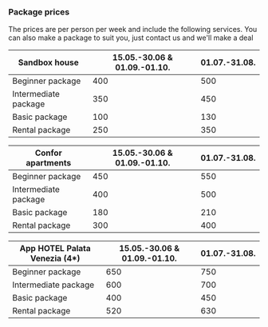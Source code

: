 ### Package prices

The prices are per person per week and include the following services.
You can also make a package to suit you, just contact us and we'll make a deal


|Sandbox house    |15.05.-30.06 & 01.09.-01.10.|01.07.-31.08.|
|-----------------|----------------------------|-------------|
|Beginner package     |400                     |500          |
|Intermediate package |350                     |450          |
|Basic package        |100                     |130          |
|Rental package       |250                     |350          |

|Confor apartments|15.05.-30.06 & 01.09.-01.10.|01.07.-31.08.|
|-----------------|----------------------------|-------------|
|Beginner package     |450                     |550          |
|Intermediate package |400                     |500          |
|Basic package        |180                     |210          |
|Rental package       |300                     |400          |

|App HOTEL Palata Venezia (4*)|15.05.-30.06 & 01.09.-01.10.|01.07.-31.08.|
|-----------------|----------------------------|-------------|
|Beginner package     |650                     |750          |
|Intermediate package |600                     |700          |
|Basic package        |400                     |450          |
|Rental package       |520                     |630          |
